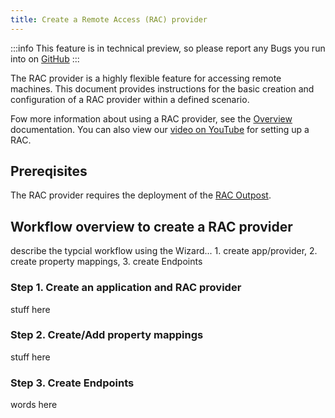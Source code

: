 ```yaml
---
title: Create a Remote Access (RAC) provider
---
```


:::info
This feature is in technical preview, so please report any Bugs you run into on [GitHub](https://github.com/goauthentik/authentik/issues)
:::

The RAC provider is a highly flexible feature for accessing remote machines. This document provides instructions for the basic creation and configuration of a RAC provider within a defined scenario.

Fow more information about using a RAC provider, see the [Overview](./index.md) documentation. You can also view our [video on YouTube](https://www.youtube.com/watch?v=9wahIBRV6Ts) for setting up a RAC.

## Prereqisites

The RAC provider requires the deployment of the [RAC Outpost](../../outposts/).

## Workflow overview to create a RAC provider

describe the typcial workflow using the Wizard... 1. create app/provider, 2. create property mappings, 3. create Endpoints

### Step 1. Create an application and RAC provider

stuff here

### Step 2. Create/Add property mappings

stuff here

### Step 3. Create Endpoints

words here
